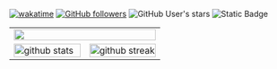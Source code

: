 [![wakatime](https://wakatime.com/badge/user/018c478b-7bf8-48c4-a893-0055b2f83fc6.svg?style=for-the-badge&color=%23ffffff)](https://wakatime.com/@018c478b-7bf8-48c4-a893-0055b2f83fc6)
[![GitHub followers](https://img.shields.io/github/followers/pyromagne?style=for-the-badge&logo=github&color=%23d12a59)](https://github.com/Pyromagne)
![GitHub User's stars](https://img.shields.io/github/stars/pyromagne?style=for-the-badge&color=%23FFD500)
![Static Badge](https://img.shields.io/badge/Favorite_Language-C%2B%2B-blue?style=for-the-badge&logo=Cplusplus&color=%2300599C)


<table align="center" style="width: 100%;">
  <tr>
    <td style="width: 50%;" colspan="2">
      <a href="https://github.com/Pyromagne">
        <img width="100%" src="https://github-readme-stats.vercel.app/api/wakatime?username=pyromagne\&layout=compact">
      </a>
    </td>
  </tr>
  <tr>
  <td style="width: 50%;">
    <a href="https://github.com/Pyromagne">
        <img width="100%" src="https://github-readme-stats.vercel.app/api?username=pyromagne&amp;theme=tokyonight&amp;show_icons=true&amp;hide_border=true&amp;count_private=true" alt="github stats">
      </a>
  </td>
    <td style="width: 50%;">
      <a href="https://github.com/Pyromagne">
        <img width="100%" src="https://github-readme-streak-stats.herokuapp.com/?user=pyromagne&amp;theme=tokyonight&amp;hide_border=true" alt="github streak">
      </a>
    </td>
  </tr>
</table>



